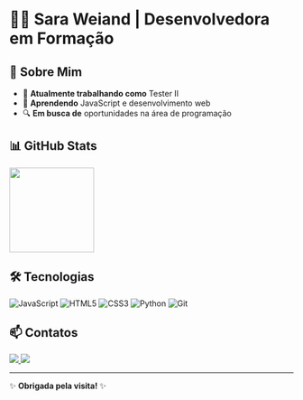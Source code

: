 # 👩‍💻 Sara Weiand | Desenvolvedora em Formação  

## 🚀 Sobre Mim  
- 💼 **Atualmente trabalhando como** Tester II  
- 🌱 **Aprendendo** JavaScript e desenvolvimento web  
- 🔍 **Em busca de** oportunidades na área de programação  

## 📊 GitHub Stats
<div align="left">
  <a href="https://github.com/saraweiand">
    <img height="150em" src="https://github-readme-stats.vercel.app/api/top-langs/?username=saraweiand&layout=compact&langs_count=7&theme=dracula"/>
  </a>
</div>

## 🛠️ Tecnologias  
![JavaScript](https://img.shields.io/badge/JavaScript-F7DF1E?style=flat&logo=javascript&logoColor=black) ![HTML5](https://img.shields.io/badge/HTML5-E34F26?style=flat&logo=html5&logoColor=white) ![CSS3](https://img.shields.io/badge/CSS3-1572B6?style=flat&logo=css3&logoColor=white) ![Python](https://img.shields.io/badge/Python-3776AB?style=flat&logo=python&logoColor=white) ![Git](https://img.shields.io/badge/Git-F05032?style=flat&logo=git&logoColor=white)


## 📫 Contatos  
<a href="mailto:weiandwustsara@gmail.com">
  <img src="https://img.shields.io/badge/-Gmail-%23EA4335?style=for-the-badge&logo=gmail&logoColor=white" target="_blank">
</a>  
<a href="https://www.linkedin.com/in/saraweiandwust" target="_blank">
  <img src="https://img.shields.io/badge/-LinkedIn-%230077B5?style=for-the-badge&logo=linkedin&logoColor=white" target="_blank">
</a>

---  
✨ **Obrigada pela visita!** ✨  
